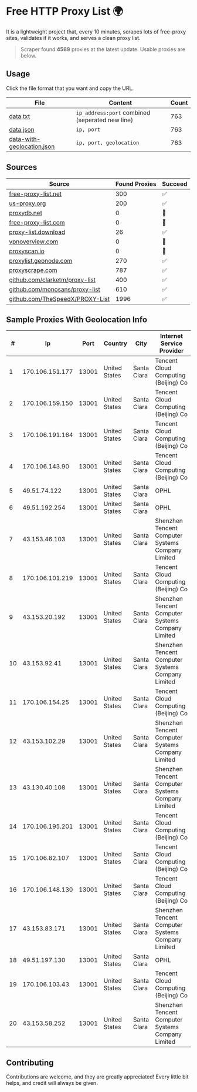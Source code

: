 
# Free HTTP Proxy List 🌍

It is a lightweight project that, every 10 minutes, scrapes lots of free-proxy sites, validates if it works, and serves a clean proxy list.


> Scraper found **4589** proxies at the latest update. Usable proxies are below.

## Usage

Click the file format that you want and copy the URL.


|File|Content|Count|
|----|-------|-----|
|[data.txt](https://raw.githubusercontent.com/themiralay/Proxy-List-World/master/data.txt)|`ip_address:port` combined (seperated new line)|763|
|[data.json](https://raw.githubusercontent.com/themiralay/Proxy-List-World/master/data.json)|`ip, port`|763|
|[data-with-geolocation.json](https://raw.githubusercontent.com/themiralay/Proxy-List-World/master/data-with-geolocation.json)|`ip, port, geolocation`|763|

## Sources

|Source|Found Proxies|Succeed|
|------|-------------|-------|
|[free-proxy-list.net](https://free-proxy-list.net)|300|✅|
|[us-proxy.org](https://www.us-proxy.org)|200|✅|
|[proxydb.net](http://proxydb.net)|0|🚫|
|[free-proxy-list.com](https://free-proxy-list.com/?page=&port=&type%5B%5D=http&type%5B%5D=https&up_time=0&search=Search)|0|🚫|
|[proxy-list.download](https://www.proxy-list.download/HTTP)|26|✅|
|[vpnoverview.com](https://vpnoverview.com/privacy/anonymous-browsing/free-proxy-servers)|0|🚫|
|[proxyscan.io](https://www.proxyscan.io)|0|🚫|
|[proxylist.geonode.com](https://proxylist.geonode.com/api/proxy-list?limit=300&page=1&sort_by=lastChecked&sort_type=desc&protocols=http,https)|270|✅|
|[proxyscrape.com](https://api.proxyscrape.com/v2/?request=displayproxies&protocol=http&timeout=10000&country=all&ssl=all&anonymity=all)|787|✅|
|[github.com/clarketm/proxy-list](https://raw.githubusercontent.com/clarketm/proxy-list/master/proxy-list-raw.txt)|400|✅|
|[github.com/monosans/proxy-list](https://raw.githubusercontent.com/monosans/proxy-list/main/proxies/http.txt)|610|✅|
|[github.com/TheSpeedX/PROXY-List](https://raw.githubusercontent.com/TheSpeedX/PROXY-List/master/http.txt)|1996|✅|


## Sample Proxies With Geolocation Info

|#|Ip|Port|Country|City|Internet Service Provider|
|-|--|----|-------|----|-------------------------|
|1|170.106.151.177|13001|United States|Santa Clara|Tencent Cloud Computing (Beijing) Co|
|2|170.106.159.150|13001|United States|Santa Clara|Tencent Cloud Computing (Beijing) Co|
|3|170.106.191.164|13001|United States|Santa Clara|Tencent Cloud Computing (Beijing) Co|
|4|170.106.143.90|13001|United States|Santa Clara|Tencent Cloud Computing (Beijing) Co|
|5|49.51.74.122|13001|United States|Santa Clara|OPHL|
|6|49.51.192.254|13001|United States|Santa Clara|OPHL|
|7|43.153.46.103|13001|United States|Santa Clara|Shenzhen Tencent Computer Systems Company Limited|
|8|170.106.101.219|13001|United States|Santa Clara|Tencent Cloud Computing (Beijing) Co|
|9|43.153.20.192|13001|United States|Santa Clara|Shenzhen Tencent Computer Systems Company Limited|
|10|43.153.92.41|13001|United States|Santa Clara|Shenzhen Tencent Computer Systems Company Limited|
|11|170.106.154.25|13001|United States|Santa Clara|Tencent Cloud Computing (Beijing) Co|
|12|43.153.102.29|13001|United States|Santa Clara|Shenzhen Tencent Computer Systems Company Limited|
|13|43.130.40.108|13001|United States|Santa Clara|Shenzhen Tencent Computer Systems Company Limited|
|14|170.106.195.201|13001|United States|Santa Clara|Tencent Cloud Computing (Beijing) Co|
|15|170.106.82.107|13001|United States|Santa Clara|Tencent Cloud Computing (Beijing) Co|
|16|170.106.148.130|13001|United States|Santa Clara|Tencent Cloud Computing (Beijing) Co|
|17|43.153.83.171|13001|United States|Santa Clara|Shenzhen Tencent Computer Systems Company Limited|
|18|49.51.197.130|13001|United States|Santa Clara|OPHL|
|19|170.106.103.43|13001|United States|Santa Clara|Tencent Cloud Computing (Beijing) Co|
|20|43.153.58.252|13001|United States|Santa Clara|Shenzhen Tencent Computer Systems Company Limited|



## Contributing

Contributions are welcome, and they are greatly appreciated! Every
little bit helps, and credit will always be given.

